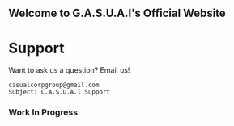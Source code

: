 ## Welcome to G.A.S.U.A.I's Official Website

# Support
Want to ask us a question?
Email us! 
```
casualcorpgroup@gmail.com
Subject: C.A.S.U.A.I Support
```



### Work In Progress
